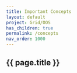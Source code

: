 ```yaml
---
title: Important Concepts
layout: default
project: Grid/OOS
has_children: true
permalink: /concepts
nav_order: 1000
---
```


## {{ page.title }}
